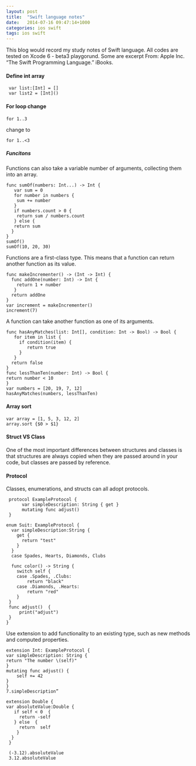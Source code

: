 ```yaml
---
layout: post
title:  "Swift language notes"
date:   2014-07-16 09:47:14+1000
categories: ios swift
tags: ios swift
---
```

This blog would record my study notes of Swift language. All codes are tested on Xcode 6 - beta3 playgorund. Some are excerpt From: Apple Inc. “The Swift Programming Language.” iBooks.

#### Define int array
     var list:[Int] = []
     var list2 = [Int]()

#### For loop change
    for 1..3

change to

    for 1..<3
        
##### Funcitons
Functions can also take a variable number of arguments, collecting them into an array.
         
    func sumOf(numbers: Int...) -> Int {
       var sum = 0
       for number in numbers {
        sum += number
       }
       if numbers.count > 0 {
        return sum / numbers.count
       } else {
       return sum
      }
    }
    sumOf()
    sumOf(10, 20, 30)
    
Functions are a first-class type. This means that a function can return another function as its value.

    func makeIncrementer() -> (Int -> Int) {
      func addOne(number: Int) -> Int {
        return 1 + number
       }
      return addOne
    }
    var increment = makeIncrementer()
    increment(7)
    
A function can take another function as one of its arguments.

    func hasAnyMatches(list: Int[], condition: Int -> Bool) -> Bool {
       for item in list {
         if condition(item) {
            return true
         }
       }
      return false
    }
    func lessThanTen(number: Int) -> Bool {
    return number < 10
    }
    var numbers = [20, 19, 7, 12]
    hasAnyMatches(numbers, lessThanTen)

#### Array sort
    var array = [1, 5, 3, 12, 2]
    array.sort {$0 > $1}
    
#### Struct VS Class
One of the most important differences between structures and classes is that structures are always copied when they are passed around in your code, but classes are passed by reference.


#### Protocol
Classes, enumerations, and structs can all adopt protocols.

     protocol ExampleProtocol {
          var simpleDescription: String { get }
          mutating func adjust()
     }

    enum Suit: ExampleProtocol {
      var simpleDescription:String {
        get {
          return "test"
        }
      }
      case Spades, Hearts, Diamonds, Clubs

      func color() -> String {
        switch self {
        case .Spades, .Clubs:
            return "black"
        case .Diamonds, .Hearts:
            return "red"            
        }
     } 
     func adjust()  {
         print("adjust")
     }
    }
    
Use extension to add functionality to an existing type, such as new methods and computed properties. 
  
    extension Int: ExampleProtocol {
    var simpleDescription: String {
    return "The number \(self)"
    }
    mutating func adjust() {
        self += 42
    }
    }
    7.simpleDescription”
    
    extension Double {    
    var absoluteValue:Double {
       if self < 0  {
         return -self
       } else  {
         return  self
        }
      }
     }

     (-3.12).absoluteValue
     3.12.absoluteValue




 

 
